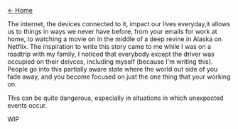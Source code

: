 [<- Home](./)

The internet, the devices connected to it, impact our lives everyday,it allows us to things in ways we never have before, from your emails for work at home, to watching a movie on in the middle of a deep revine in Alaska on Netflix. The inspiration to write this story came to me while I was on a roadtrip with my family, I noticed that everybody except the driver was occupied on their deivces, including myself (because I'm writing this). People go into this partially aware state where the world out side of you fade away, and you become focused on just the one thing that your working on. 

This can be quite dangerous, especially in situations in which unexpected events occur. 

WIP
